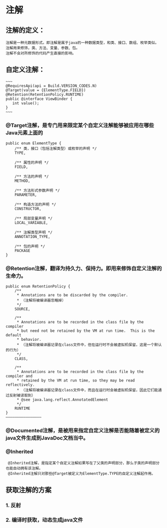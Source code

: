 # 注解

## 注解的定义：
    注解是一种元数据形式。即注解是属于java的一种数据类型，和类、接口、数组、枚举类似。
    注解用来修饰，类、方法、变量、参数、包。
    注解不会对所修饰的代码产生直接的影响。
    
## 自定义注解：   
    ~~~
    @RequiresApi(api = Build.VERSION_CODES.N)
    @Target(value = {ElementType.FIELD})
    @Retention(RetentionPolicy.RUNTIME)
    public @interface ViewBinder {
       int value();
    }
    ~~~
    
### @Target注解，是专门用来限定某个自定义注解能够被应用在哪些Java元素上面的    
    public enum ElementType {
        /** 类，接口（包括注解类型）或枚举的声明 */
        TYPE,
    
        /** 属性的声明 */
        FIELD,
    
        /** 方法的声明 */
        METHOD,
    
        /** 方法形式参数声明 */
        PARAMETER,
    
        /** 构造方法的声明 */
        CONSTRUCTOR,
    
        /** 局部变量声明 */
        LOCAL_VARIABLE,
    
        /** 注解类型声明 */
        ANNOTATION_TYPE,
    
        /** 包的声明 */
        PACKAGE
    }
    
### @Retention注解，翻译为持久力、保持力。即用来修饰自定义注解的生命力。
    public enum RetentionPolicy {
        /**
         * Annotations are to be discarded by the compiler.
         * （注解将被编译器忽略掉）
         */
        SOURCE,
    
        /**
         * Annotations are to be recorded in the class file by the compiler
         * but need not be retained by the VM at run time.  This is the default
         * behavior.
         * （注解将被编译器记录在class文件中，但在运行时不会被虚拟机保留，这是一个默认的行为）
         */
        CLASS,
    
        /**
         * Annotations are to be recorded in the class file by the compiler and
         * retained by the VM at run time, so they may be read reflectively.
         * （注解将被编译器记录在class文件中，而且在运行时会被虚拟机保留，因此它们能通过反射被读取到）
         * @see java.lang.reflect.AnnotatedElement
         */
        RUNTIME
    }
    ————————————————
    
### @Documented注解，是被用来指定自定义注解是否能随着被定义的java文件生成到JavaDoc文档当中。

### @Inherited
     @Inherited注解，是指定某个自定义注解如果写在了父类的声明部分，那么子类的声明部分也能自动拥有该注解。
     @Inherited注解只对那些@Target被定义为ElementType.TYPE的自定义注解起作用。   
    
##  获取注解的方案
### 1. 反射
### 2. 编译时获取，动态生成java文件    
